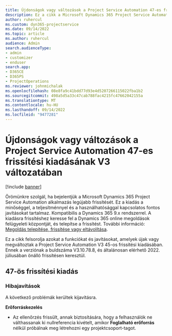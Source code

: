 ```yaml
---
title: Újdonságok vagy változások a Project Service Automation 47-es frissítési kiadásának V3 változatában
description: Ez a cikk a Microsoft Dynamics 365 Project Service Automation Update Release 47, V3 verzióban elérhető funkciókat és javításokat sorolja fel.
author: ruhercul
ms.custom: dyn365-projectservice
ms.date: 09/14/2022
ms.topic: article
ms.author: ruhercul
audience: Admin
search.audienceType:
- admin
- customizer
- enduser
search.app:
- D365CE
- D365PS
- ProjectOperations
ms.reviewer: johnmichalak
ms.openlocfilehash: 08e8fa9c41bdd77d93e4d5207266115022fba1b2
ms.sourcegitcommit: 498a5d5a33c47cab788fac4215fc47662042155a
ms.translationtype: MT
ms.contentlocale: hu-HU
ms.lasthandoff: 09/14/2022
ms.locfileid: "9477281"
---
```

# <a name="whats-new-or-changed-in-project-service-automation-update-release-47-v3"></a>Újdonságok vagy változások a Project Service Automation 47-es frissítési kiadásának V3 változatában

[!include [banner](../includes/psa-now-project-operations.md)]

Örömünkre szolgál, ha bejelentjük a Microsoft Dynamics 365 Project Service Automation alkalmazás legújabb frissítését. Ez a kiadás a minőséggel, a teljesítménnyel és a használhatósággal kapcsolatos fontos javításokat tartalmaz. Kompatibilis a Dynamics 365 9.x rendszerrel. A kiadásra frissítéshez keresse fel a Dynamics 365 online megoldások felügyeleti központját, és telepítse a frissítést. További információ: [Megoldás telepítése, frissítése vagy eltávolítása](/power-platform/admin/install-remove-preferred-solution).

Ez a cikk felsorolja azokat a funkciókat és javításokat, amelyek újak vagy megváltoztak a Project Service Automation V3 45-os frissítési kiadásában. Ennek a verziónak a buldszáma V3.10.78.8, és általánosan elérhető 2022. júliusában önálló frissítésen keresztül.

## <a name="update-release-47"></a>47-ös frissítési kiadás

### <a name="bug-fixes"></a>Hibajavítások

A következő problémák kerültek kijavításra.

**Erőforráskezelés**
- Az ellenőrzés frissült, annak biztosítására, hogy a felhasználók ne válthassanak ki nullreferencia kivételt, amikor **Foglalható erőforrás** nélkül próbálnak meg létrehozni egy projektcsoport-tagot.
